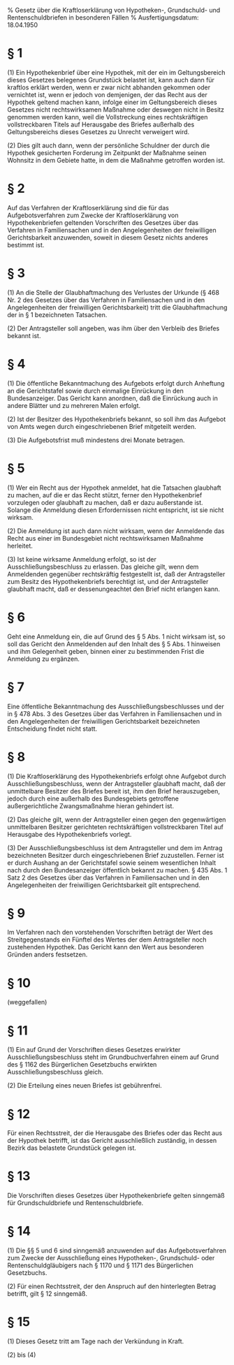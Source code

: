 % Gesetz über die Kraftloserklärung von Hypotheken-, Grundschuld- und Rentenschuldbriefen in besonderen Fällen
% Ausfertigungsdatum: 18.04.1950
 
# § 1

(1) Ein Hypothekenbrief über eine Hypothek, mit der ein im Geltungsbereich dieses Gesetzes belegenes Grundstück belastet ist, kann auch dann für kraftlos erklärt werden, wenn er zwar nicht abhanden gekommen oder vernichtet ist, wenn er jedoch von demjenigen, der das Recht aus der Hypothek geltend machen kann, infolge einer im Geltungsbereich dieses Gesetzes nicht rechtswirksamen Maßnahme oder deswegen nicht in Besitz genommen werden kann, weil die Vollstreckung eines rechtskräftigen vollstreckbaren Titels auf Herausgabe des Briefes außerhalb des Geltungsbereichs dieses Gesetzes zu Unrecht verweigert wird.

(2) Dies gilt auch dann, wenn der persönliche Schuldner der durch die Hypothek gesicherten Forderung im Zeitpunkt der Maßnahme seinen Wohnsitz in dem Gebiete hatte, in dem die Maßnahme getroffen worden ist.

# § 2

Auf das Verfahren der Kraftloserklärung sind die für das Aufgebotsverfahren zum Zwecke der Kraftloserklärung von Hypothekenbriefen geltenden Vorschriften des Gesetzes über das Verfahren in Familiensachen und in den Angelegenheiten der freiwilligen Gerichtsbarkeit anzuwenden, soweit in diesem Gesetz nichts anderes bestimmt ist.

# § 3

(1) An die Stelle der Glaubhaftmachung des Verlustes der Urkunde (§ 468 Nr. 2 des Gesetzes über das Verfahren in Familiensachen und in den Angelegenheiten der freiwilligen Gerichtsbarkeit) tritt die Glaubhaftmachung der in § 1 bezeichneten Tatsachen.

(2) Der Antragsteller soll angeben, was ihm über den Verbleib des Briefes bekannt ist.

# § 4

(1) Die öffentliche Bekanntmachung des Aufgebots erfolgt durch Anheftung an die Gerichtstafel sowie durch einmalige Einrückung in den Bundesanzeiger. Das Gericht kann anordnen, daß die Einrückung auch in andere Blätter und zu mehreren Malen erfolgt.

(2) Ist der Besitzer des Hypothekenbriefs bekannt, so soll ihm das Aufgebot von Amts wegen durch eingeschriebenen Brief mitgeteilt werden.

(3) Die Aufgebotsfrist muß mindestens drei Monate betragen.

# § 5

(1) Wer ein Recht aus der Hypothek anmeldet, hat die Tatsachen glaubhaft zu machen, auf die er das Recht stützt, ferner den Hypothekenbrief vorzulegen oder glaubhaft zu machen, daß er dazu außerstande ist. Solange die Anmeldung diesen Erfordernissen nicht entspricht, ist sie nicht wirksam.

(2) Die Anmeldung ist auch dann nicht wirksam, wenn der Anmeldende das Recht aus einer im Bundesgebiet nicht rechtswirksamen Maßnahme herleitet.

(3) Ist keine wirksame Anmeldung erfolgt, so ist der Ausschließungsbeschluss zu erlassen. Das gleiche gilt, wenn dem Anmeldenden gegenüber rechtskräftig festgestellt ist, daß der Antragsteller zum Besitz des Hypothekenbriefs berechtigt ist, und der Antragsteller glaubhaft macht, daß er dessenungeachtet den Brief nicht erlangen kann.

# § 6

Geht eine Anmeldung ein, die auf Grund des § 5 Abs. 1 nicht wirksam ist, so soll das Gericht den Anmeldenden auf den Inhalt des § 5 Abs. 1 hinweisen und ihm Gelegenheit geben, binnen einer zu bestimmenden Frist die Anmeldung zu ergänzen.

# § 7

Eine öffentliche Bekanntmachung des Ausschließungsbeschlusses und der in § 478 Abs. 3 des Gesetzes über das Verfahren in Familiensachen und in den Angelegenheiten der freiwilligen Gerichtsbarkeit bezeichneten Entscheidung findet nicht statt.

# § 8

(1) Die Kraftloserklärung des Hypothekenbriefs erfolgt ohne Aufgebot durch Ausschließungsbeschluss, wenn der Antragsteller glaubhaft macht, daß der unmittelbare Besitzer des Briefes bereit ist, ihm den Brief herauszugeben, jedoch durch eine außerhalb des Bundesgebiets getroffene außergerichtliche Zwangsmaßnahme hieran gehindert ist.

(2) Das gleiche gilt, wenn der Antragsteller einen gegen den gegenwärtigen unmittelbaren Besitzer gerichteten rechtskräftigen vollstreckbaren Titel auf Herausgabe des Hypothekenbriefs vorlegt.

(3) Der Ausschließungsbeschluss ist dem Antragsteller und dem im Antrag bezeichneten Besitzer durch eingeschriebenen Brief zuzustellen. Ferner ist er durch Aushang an der Gerichtstafel sowie seinem wesentlichen Inhalt nach durch den Bundesanzeiger öffentlich bekannt zu machen. § 435 Abs. 1 Satz 2 des Gesetzes über das Verfahren in Familiensachen und in den Angelegenheiten der freiwilligen Gerichtsbarkeit gilt entsprechend.

# § 9

Im Verfahren nach den vorstehenden Vorschriften beträgt der Wert des Streitgegenstands ein Fünftel des Wertes der dem Antragsteller noch zustehenden Hypothek. Das Gericht kann den Wert aus besonderen Gründen anders festsetzen.

# § 10

(weggefallen)

# § 11

(1) Ein auf Grund der Vorschriften dieses Gesetzes erwirkter Ausschließungsbeschluss steht im Grundbuchverfahren einem auf Grund des § 1162 des Bürgerlichen Gesetzbuchs erwirkten Ausschließungsbeschluss gleich.

(2) Die Erteilung eines neuen Briefes ist gebührenfrei.

# § 12

Für einen Rechtsstreit, der die Herausgabe des Briefes oder das Recht aus der Hypothek betrifft, ist das Gericht ausschließlich zuständig, in dessen Bezirk das belastete Grundstück gelegen ist.

# § 13

Die Vorschriften dieses Gesetzes über Hypothekenbriefe gelten sinngemäß für Grundschuldbriefe und Rentenschuldbriefe.

# § 14

(1) Die §§ 5 und 6 sind sinngemäß anzuwenden auf das Aufgebotsverfahren zum Zwecke der Ausschließung eines Hypotheken-, Grundschuld- oder Rentenschuldgläubigers nach § 1170 und § 1171 des Bürgerlichen Gesetzbuchs.

(2) Für einen Rechtsstreit, der den Anspruch auf den hinterlegten Betrag betrifft, gilt § 12 sinngemäß.

# § 15

(1) Dieses Gesetz tritt am Tage nach der Verkündung in Kraft.

(2) bis (4)
